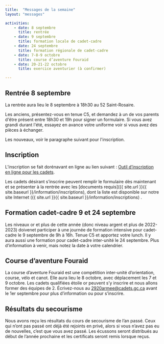 ```yaml
---
title:  "Messages de la semaine"
layout: "messages"

activities: 
    - date: 8 septembre
      title: rentrée 
    - date: 9 septembre 
      title: formation locale de cadet-cadre 
    - date: 24 septembre 
      title: formation régionale de cadet-cadre 
    - date: 7-8-9 octobre 
      title: course d’aventure Fouraid 
    - date: 20-21-22 octobre
      title: exercice aventurier (à confirmer) 

---
```

 
## Rentrée 8 septembre 
 
La rentrée aura lieu le 8 septembre à 18h30 au 52 Saint-Rosaire. 
 
Les anciens, présentez-vous en tenue C5, et demandez à un de vos parents d'être présent entre 18h30 et 19h pour signer un formulaire. Si vous avez grandi durant l'été, essayez en avance votre uniforme voir si vous avez des pièces à échanger.
 
Les nouveaux, voir le paragraphe suivant pour l'inscription.
 
## Inscription 
 
L’inscription se fait dorénavant en ligne au lien suivant : [Outil d’inscription en ligne pour les cadets](https://www.canada.ca/fr/ministere-defense-nationale/services/cadets-rangers-juniors-canadiens/cadets/rejoignez-nous/outil-inscription-en-ligne.html). 
 
Les cadets désirant s’inscrire peuvent remplir le formulaire dès maintenant et se présenter à la rentrée avec les [documents requis]({{ site.url }}{{ site.baseurl }}/information/inscriptions), dont la liste est disponible sur notre site Internet ({{ site.url }}{{ site.baseurl }}/information/inscriptions) . 
 
## Formation cadet-cadre 9 et 24 septembre 
 
Les niveaux or et plus de cette année (donc niveau argent et plus de 2022-2023) doivenet participer à une journée de formation intensive pour cadet-cadre le 9 septembre de 9h à 16h. Tenue C5 et apportez votre lunch. 
Il y aura aussi une formation pour cadet-cadre inter-unité le 24 septembre. Plus d’information à venir, mais notez la date à votre calendrier. 
 
## Course d’aventure Fouraid 
 
La course d’aventure Fouraid est une compétition inter-unité d’orientation, course, vélo et canot. Elle aura lieu le 8 octobre, avec déplacement les 7 et 9 octobre. Les cadets qualifiées étoile or peuvent s’y inscrire et nous allons former des équipes de 2. Écrivez-nous au <2920armee@cadets.gc.ca> avant le 1er septembre pour plus d’information ou pour s’inscrire. 
 
## Résultats du secourisme 
 
Nous avons reçu les résultats du cours de secourisme de l’an passé. Ceux qui n’ont pas passé ont déjà été rejoints en privé, alors si vous n’avez pas eu de nouvelles, c’est que vous avez passé. Les écussons seront distribués au début de l’année prochaine et les certificats seront remis lorsque reçus. 
 




 

